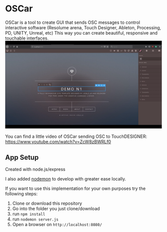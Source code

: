 # OSCar

OSCar is a tool to create GUI that sends OSC messages to control interactive software (Resolume arena, Touch Designer, Ableton, Processing, PD, UNITY, Unreal, etc)
This way you can create beautiful, responsive and touchable interfaces.
![](readme-data/OSCar.png)

You can find a little video of OSCar sending OSC to TouchDESIGNER: https://www.youtube.com/watch?v=ZcW8zBWRLf0


## App Setup

Created with node.js/express

I also added [nodemon](https://nodemon.io/) to develop with greater ease locally.

If you want to use this implementation for your own purposes try the following steps:

  1. Clone or download this repository
  2. Go into the folder you just clone/download
  2. run `npm install`
  3. run `nodemon server.js`
  4. Open a browser on `http://localhost:8080/`
